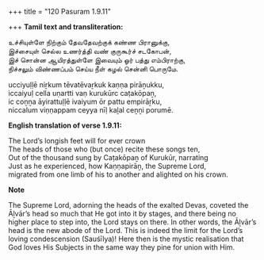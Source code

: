 +++
title = "120 Pasuram 1.9.11"

+++
**Tamil text and transliteration:**

உச்சியுள்ளே நிற்கும் தேவதேவற்குக் கண்ண பிரானுக்கு,  
இச்சையுள் செல்ல உணர்த்தி வண் குருகூர்ச் சடகோபன்,  
இச் சொன்ன ஆயிரத்துள்ளே இவையும் ஓர் பத்து எம்பிராற்கு,  
நிச்சலும் விண்ணப்பம் செய்ய நீள் கழல் சென்னி பொருமே.

ucciyuḷḷē niṟkum tēvatēvaṟkuk kaṇṇa pirāṉukku,  
iccaiyuḷ cella uṇartti vaṇ kurukūrc caṭakōpaṉ,  
ic coṉṉa āyirattuḷḷē ivaiyum ōr pattu empirāṟku,  
niccalum viṇṇappam ceyya nīḷ kaḻal ceṉṉi porumē.

**English translation of verse 1.9.11:**

The Lord’s longish feet will for ever crown  
The heads of those who (but once) recite these songs ten,  
Out of the thousand sung by Caṭakōpaṉ of Kurukūr, narrating  
Just as he experienced, how Kaṇṇapirāṉ, the Supreme Lord,  
migrated from one limb of his to another and alighted on his crown.

**Note**

The Supreme Lord, adorning the heads of the exalted Devas, coveted the Āḻvār’s head so much that He got into it by stages, and there being no higher place to step into, the Lord stays on there. In other words, the Āḻvār’s head is the new abode of the Lord. This is indeed the limit for the Lord’s loving condescension (Sauśīlya)! Here then is the mystic realisation that God loves His Subjects in the same way they pine for union with Him.


